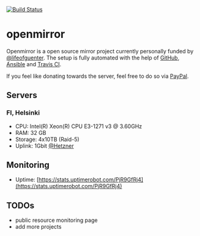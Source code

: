 [![Build Status](https://travis-ci.org/openmirror/openmirror.svg?branch=master)](https://travis-ci.org/openmirror/openmirror)

# openmirror

Openmirror is a open source mirror project currently personally funded by [@lifeofguenter](https://twitter.com/lifeofguenter).
The setup is fully automated with the help of [GitHub](https://github.com), [Ansible](https://www.ansible.com/) and [Travis CI](https://travis-ci.org/).

If you feel like donating towards the server, feel free to do so via [PayPal](https://www.paypal.com/cgi-bin/webscr?cmd=_s-xclick&hosted_button_id=3GPAB9K3T6STE&source=url).

## Servers

### FI, Helsinki

* CPU: Intel(R) Xeon(R) CPU E3-1271 v3 @ 3.60GHz
* RAM: 32 GB
* Storage: 4x10TB (Raid-5)
* Uplink: 1Gbit [@Hetzner](https://www.hetzner.de/)

## Monitoring

* Uptime: [https://stats.uptimerobot.com/PjR9GfRj4](https://stats.uptimerobot.com/PjR9GfRj4)

## TODOs

* public resource monitoring page
* add more projects
